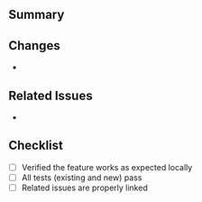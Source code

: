 ## Summary
<!-- Briefly describe the purpose of this PR. -->

## Changes
<!-- List the main changes made in this PR -->
- 

## Related Issues
<!-- Link any related issues (e.g., Closes #12, Fixes #34) -->
- 

## Checklist

- [ ] Verified the feature works as expected locally
- [ ] All tests (existing and new) pass
- [ ] Related issues are properly linked
